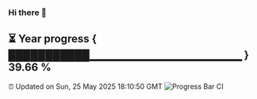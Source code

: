 ### Hi there 👋
⏳ Year progress { ███████████▁▁▁▁▁▁▁▁▁▁▁▁▁▁▁▁▁▁▁ } 39.66 %
---
⏰ Updated on Sun, 25 May 2025 18:10:50 GMT
![Progress Bar CI](https://github.com/Moyi321/Moyi321/workflows/Progress%20Bar%20CI/badge.svg)
